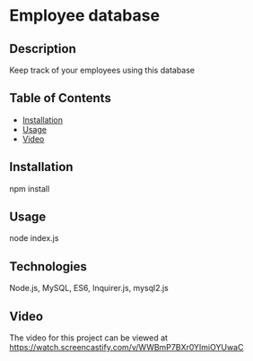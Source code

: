 # Employee database

## Description
Keep track of your employees using this database

## Table of Contents

* [Installation](#installation)
* [Usage](#usage)
* [Video](#video)

## Installation
npm install

## Usage
node index.js

## Technologies
Node.js, MySQL, ES6, Inquirer.js, mysql2.js
## Video
The video for this project can be viewed at https://watch.screencastify.com/v/WWBmP7BXr0YImiOYUwaC
